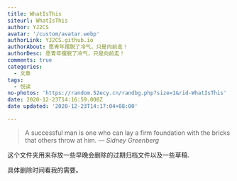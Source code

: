 ```yaml
---
title: WhatIsThis
siteurl: WhatIsThis
author: YJ2CS
avatar: '/custom/avatar.webp'
authorLink: YJ2CS.github.io
authorAbout: 愿青年摆脱了冷气，只是向前走！
authorDesc: 愿青年摆脱了冷气，只是向前走！
comments: true
categories:
  - 文章
tags:
  - 悦读
no-photos: 'https://random.52ecy.cn/randbg.php?size=1&rid-WhatIsThis'
date: 2020-12-23T14:16:59.000Z
date updated: '2020-12-23T14:17:04+08:00'

---
```


> A successful man is one who can lay a firm foundation with the bricks that others throw at him.
> — <cite>Sidney Greenberg</cite>

这个文件夹用来存放一些早晚会删除的过期归档文件以及一些草稿.

具体删除时间看我的需要。
